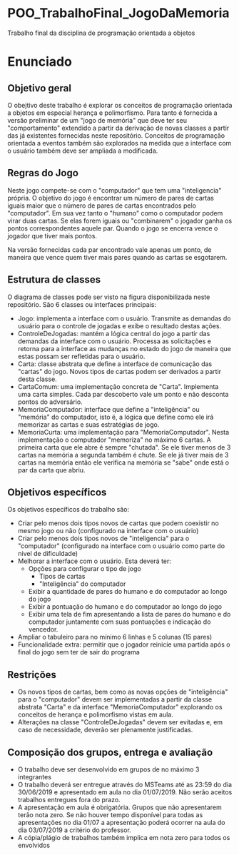 # POO_TrabalhoFinal_JogoDaMemoria
Trabalho final da disciplina de programação orientada a objetos

# Enunciado
## Objetivo geral
O obejtivo deste trabalho é explorar os conceitos de programação orientada a objetos em especial herança e polimorfismo. Para tanto é fornecida a versão preliminar de um "jogo de memória" que deve ter seu "comportamento" extendido a partir da derivação de novas classes a partir das já existentes fornecidas neste repositório. Conceitos de programação orientada a eventos também são explorados na medida que a interface com o usuário também deve ser ampliada a modificada.

## Regras do Jogo

Neste jogo compete-se com o "computador" que tem uma "inteligencia" própria. O objetivo do jogo é encontrar um número de pares de cartas iguais maior que o número de pares de cartas encontrados pelo "computador". Em sua vez tanto o "humano" como o computador podem virar duas cartas. Se elas forem iguais ou "combinarem" o jogador ganha os pontos correspondentes aquele par. Quando o jogo se encerra vence o jogador que tiver mais pontos.

Na versão fornecidas cada par encontrado vale apenas um ponto, de maneira que vence quem tiver mais pares quando as cartas se esgotarem.

## Estrutura de classes
O diagrama de classes pode ser visto na figura disponibilizada neste repositório. São 6 classes ou interfaces principais:
- Jogo: implementa a interface com o usuário. Transmite as demandas do usuário para o controle de jogadas e exibe o resultado destas ações.
- ControleDeJogadas: mantém a lógica central do jogo a partir das demandas da interface com o usuário. Processa as solicitações e retorna para a interface as mudanças no estado do jogo de maneira que estas possam ser refletidas para o usuário.
- Carta: classe abstrata que define a interface de comunicação das "cartas" do jogo. Novos tipos de cartas podem ser derivados a partir desta classe.
- CartaComum: uma implementação concreta de "Carta". Implementa uma carta simples. Cada par descoberto vale um ponto e não desconta pontos do adversário.
- MemoriaComputador: interface que define a "inteligência" ou "memória" do computador, isto é, a lógica que define como ele irá memorizar as cartas e suas estratégias de jogo.
- MemoriaCurta: uma implementação para "MemoriaComputador". Nesta implementação o computador "memoriza" no máximo 6 cartas. A primeira carta que ele abre é sempre "chutada". Se ele tiver menos de 3 cartas na memória a segunda também é chute. Se ele já tiver mais de 3 cartas na memória então ele verifica na memória se "sabe" onde está o par da carta que abriu.

## Objetivos específicos
Os objetivos específicos do trabalho são:
- Criar pelo menos dois tipos novos de cartas que podem coexistir no mesmo jogo ou não (configurado na interface com o usuário)
- Criar pelo menos dois tipos novos de "inteligencia" para o "computador" (configurado na interface com o usuário como parte do nivel de dificuldade)
- Melhorar a interface com o usuário. Esta deverá ter:
    - Opções para configurar o tipo de jogo
        - Tipos de cartas
        - "Inteligência" do computador
    - Exibir a quantidade de pares do humano e do computador ao longo do jogo
    - Exibir a pontuação do humano e do computador ao longo do jogo
    - Exibir uma tela de fim apresentando a lista de pares do humano e do computador juntamente com suas pontuações e indicação do vencedor.
- Ampliar o tabuleiro para no mínimo 6 linhas e 5 colunas (15 pares)
- Funcionalidade extra: permitir que o jogador reinicie uma partida após o final do jogo sem ter de sair do programa

## Restrições
- Os novos tipos de cartas, bem como as novas opções de "inteligência" para o "computador" devem ser implementadas a partir da classe abstrata "Carta" e da interface "MemoriaComputador" explorando os conceitos de herança e polimorfismo vistas em aula.
- Alterações na classe "ControleDeJogadas" devem ser evitadas e, em caso de necessidade, deverão ser plenamente justificadas.

## Composição dos grupos, entrega e avaliação
- O trabalho deve ser desenvolvido em grupos de no máximo 3 integrantes
- O trabalho deverá ser entregue através do MSTeams até as 23:59 do dia 30/06/2019 e apresentado em aula no dia 01/07/2019. Não serão aceitos trabalhos entregues fora do prazo.
- A apresentação em aula é obrigatória. Grupos que não apresentarem terão nota zero. Se não houver tempo disponível para todas as apresentações no dia 01/07 a apresentação poderá ocorrer na aula do dia 03/07/2019 a critério do professor.
- A cópia/plágio de trabalhos também implica em nota zero para todos os envolvidos